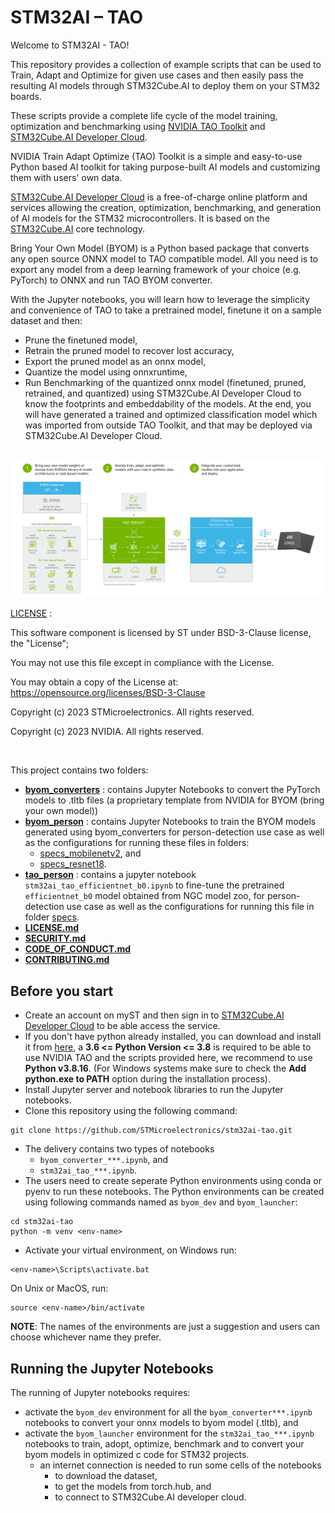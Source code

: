 # STM32AI – TAO

Welcome to STM32AI - TAO!

This repository provides a collection of example scripts that can be used to Train, Adapt and Optimize for given use cases and then easily pass the resulting AI models through STM32Cube.AI to deploy them on your STM32 boards.

These scripts provide a complete life cycle of the model training, optimization and benchmarking using [NVIDIA TAO Toolkit](https://developer.nvidia.com/tao-toolkit) and [STM32Cube.AI Developer Cloud](https://stm32ai.st.com/stm32-cube-ai-dc/).

NVIDIA Train Adapt Optimize (TAO) Toolkit is a simple and easy-to-use Python based AI toolkit for taking purpose-built AI models and customizing them with users' own data.

[STM32Cube.AI Developer Cloud](https://stm32ai-cs.st.com/home) is a free-of-charge online platform and services allowing the creation, optimization, benchmarking, and generation of AI models for the STM32 microcontrollers. It is based on the [STM32Cube.AI](https://stm32ai.st.com/stm32-cube-ai/) core technology.

Bring Your Own Model (BYOM) is a Python based package that converts any open source ONNX model to TAO compatible model. All you need is to export any model from a deep learning framework of your choice (e.g. PyTorch) to ONNX and run TAO BYOM converter.

With the Jupyter notebooks, you will learn how to leverage the simplicity and convenience of TAO to take a pretrained model, finetune it on a sample dataset and then:
- Prune the finetuned model,
- Retrain the pruned model to recover lost accuracy,
- Export the pruned model as an onnx model,
- Quantize the model using onnxruntime,
- Run Benchmarking of the quantized onnx model (finetuned, pruned, retrained, and quantized) using STM32Cube.AI Developer Cloud to know the footprints and embeddability of the models.
At the end, you will have generated a trained and optimized classification model which was imported from outside TAO Toolkit, and that may be deployed via STM32Cube.AI Developer Cloud.

<br>

<img style="float: center;background-color: white; width: 640" src="./TAO-STM32CubeAI.png">

<br>

[LICENSE](./LICENSE.md) : 

This software component is licensed by ST under BSD-3-Clause license, the "License";

You may not use this file except in compliance with the License.

You may obtain a copy of the License at: https://opensource.org/licenses/BSD-3-Clause

Copyright (c) 2023 STMicroelectronics. All rights reserved.

Copyright (c) 2023 NVIDIA. All rights reserved.

<br>

This project contains two folders:
- **[byom_converters](./classification_tf2/byom_converters/)** : contains Jupyter Notebooks to convert the PyTorch models to .tltb files (a proprietary template from NVIDIA for BYOM (bring your own model))
- **[byom_person](./classification_tf2/byom_person/)** : contains Jupyter Notebooks to train the BYOM models generated using byom_converters for person-detection use case as well as the configurations for running these files in folders:
   - [specs_mobilenetv2](./classification_tf2/byom_person/specs_mobilenetv2/), and 
   - [specs_resnet18](./classification_tf2/byom_person/specs_resnet18/).
- **[tao_person](./classification_tf2/tao_person/)** : contains a jupyter notebook `stm32ai_tao_efficientnet_b0.ipynb` to fine-tune the pretrained `efficientnet_b0` model obtained from NGC model zoo, for person-detection use case as well as the configurations for running this file in folder [specs](./classification_tf2/tao_person/specs/).
- **[LICENSE.md](./LICENSE.md)**
- **[SECURITY.md](./SECURITY.md)**
- **[CODE_OF_CONDUCT.md](./CODE_OF_CONDUCT.md)**
- **[CONTRIBUTING.md](./CONTRIBUTING.md)**

## Before you start

- Create an account on myST and then sign in to [STM32Cube.AI Developer Cloud](https://stm32ai-cs.st.com/home) to be able access the service.
- If you don't have python already installed, you can download and install it from [here](https://www.python.org/downloads/), a **3.6 <= Python Version <= 3.8** is required to be able to use NVIDIA TAO and the scripts provided here, we recommend to use **Python v3.8.16**. (For Windows systems make sure to check the **Add python.exe to PATH** option during the installation process).
- Install Jupyter server and notebook libraries to run the Jupyter notebooks.
- Clone this repository using the following command:
```
git clone https://github.com/STMicroelectronics/stm32ai-tao.git
```
- The delivery contains two types of notebooks
    - `byom_converter_***.ipynb`, and
    - `stm32ai_tao_***.ipynb`.
- The users need to create seperate Python environments using conda or pyenv to run these notebooks. The Python environments can be created using following commands named as `byom_dev` and `byom_launcher`:
```
cd stm32ai-tao
python -m venv <env-name>
```
- Activate your virtual environment, on Windows run:
 ```
<env-name>\Scripts\activate.bat
```
On Unix or MacOS, run:
 ```
source <env-name>/bin/activate
```

**NOTE**: The names of the environments are just a suggestion and users can choose whichever name they prefer.

## Running the Jupyter Notebooks
The running of Jupyter notebooks requires:
- activate the `byom_dev` environment for all the `byom_converter***.ipynb` notebooks to convert your onnx models to byom model (.tltb), and
- activate the `byom_launcher` environment for the `stm32ai_tao_***.ipynb` notebooks to train, adopt, optimize, benchmark and to convert your byom models in optimized c code for STM32 projects.
  - an internet connection is needed to run some cells of the notebooks
    - to download the dataset,
    - to get the models from torch.hub, and
    - to connect to STM32Cube.AI developer cloud.